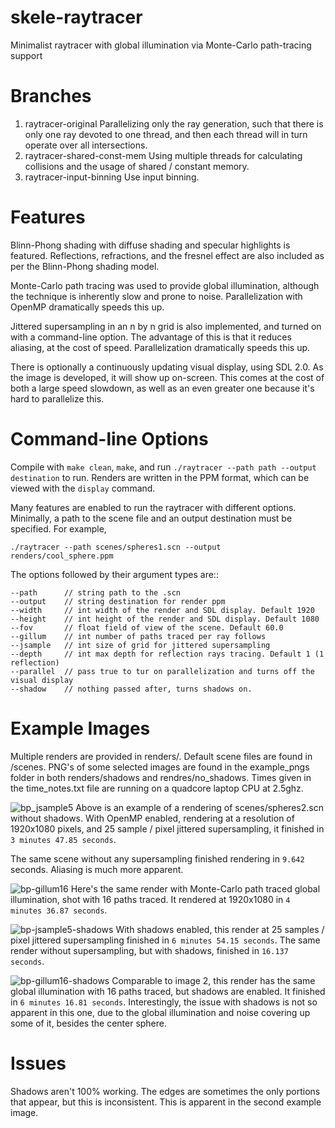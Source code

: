 # skele-raytracer
Minimalist raytracer with global illumination via Monte-Carlo path-tracing support

# Branches
1. raytracer-original
Parallelizing only the ray generation, such that there is only one ray devoted to one thread, and then each thread will in turn operate over all intersections.
2. raytracer-shared-const-mem
Using multiple threads for calculating collisions and the usage of shared / constant memory.
3. raytracer-input-binning
Use input binning.

# Features
Blinn-Phong shading with diffuse shading and specular highlights is featured. Reflections, refractions, and the fresnel effect are also included as per the Blinn-Phong shading model.

Monte-Carlo path tracing was used to provide global illumination, although the technique is inherently slow and prone to noise.
Parallelization with OpenMP dramatically speeds this up.

Jittered supersampling in an n by n grid is also implemented, and turned on with a command-line option. The advantage of this is that it reduces aliasing, at the cost of speed. Parallelization dramatically speeds this up.

There is optionally a continuously updating visual display, using SDL 2.0. As the image is developed, it will show up on-screen. This comes at the cost of both a large speed slowdown, as well as an even greater one because it's hard to parallelize this.

# Command-line Options
Compile with ``make clean``, ``make``, and run ``./raytracer --path path --output destination`` to run. Renders are written in the PPM format, which can be viewed with the ``display`` command.

Many features are enabled to run the raytracer with different options.
Minimally, a path to the scene file and an output destination must be specified. For example,

	./raytracer --path scenes/spheres1.scn --output renders/cool_sphere.ppm

The options followed by their argument types are::
```
--path		// string path to the .scn
--output	// string destination for render ppm
--width 	// int width of the render and SDL display. Default 1920
--height 	// int height of the render and SDL display. Default 1080
--fov		// float field of view of the scene. Default 60.0
--gillum	// int number of paths traced per ray follows
--jsample 	// int size of grid for jittered supersampling
--depth		// int max depth for reflection rays tracing. Default 1 (1 reflection)
--parallel	// pass true to tur on parallelization and turns off the visual display
--shadow	// nothing passed after, turns shadows on.
```

# Example Images
Multiple renders are provided in renders/. Default scene files are found in /scenes. PNG's of some selected images are found in the example_pngs folder in both renders/shadows and rendres/no_shadows. Times given in the time_notes.txt file are running on a quadcore laptop CPU at 2.5ghz.

![bp_jsample5](https://github.com/lilinitsy/skele-raytracer/blob/master/renders/no_shadow/sample_pngs/bp_jsample5.png)
Above is an example of a rendering of scenes/spheres2.scn without shadows. With OpenMP enabled, rendering at a resolution of 1920x1080 pixels, and 25 sample / pixel jittered supersampling, it finished in ``3 minutes 47.85 seconds``.

The same scene without any supersampling finished rendering in ``9.642`` seconds. Aliasing is much more apparent.

![bp-gillum16](https://github.com/lilinitsy/skele-raytracer/blob/master/renders/no_shadow/sample_pngs/bp_gillum16.png)
Here's the same render with Monte-Carlo path traced global illumination, shot with 16 paths traced. It rendered at 1920x1080 in ``4 minutes 36.87 seconds``.

![bp-jsample5-shadows](https://github.com/lilinitsy/skele-raytracer/blob/master/renders/shadows/sample_pngs/bp_jsample5_parallel_shadows.png)
With shadows enabled, this render at 25 samples / pixel jittered supersampling finished in ``6 minutes 54.15 seconds``.  The same render without supersampling, but with shadows, finished in ``16.137 seconds``.

![bp-gillum16-shadows](https://github.com/lilinitsy/skele-raytracer/blob/master/renders/shadows/sample_pngs/bp_parallel_shadows_gillum16.png)
Comparable to image 2, this render has the same global illumination with 16 paths traced, but shadows are enabled. It finished in ``6 minutes 16.81 seconds``. Interestingly, the issue with shadows is not so apparent in this one, due to the global illumination and noise covering up some of it, besides the center sphere.


# Issues
Shadows aren't 100% working. The edges are sometimes the only portions that appear, but this is inconsistent. This is apparent in the second example image.
